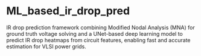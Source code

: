 # ML_based_ir_drop_pred
IR drop prediction framework combining Modified Nodal Analysis (MNA) for ground truth voltage solving and a UNet-based deep learning model to predict IR drop heatmaps from circuit features, enabling fast and accurate estimation for VLSI power grids.
